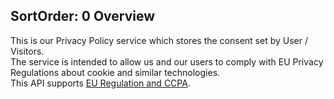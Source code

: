 SortOrder: 0
Overview
----------
This is our Privacy Policy service which stores the consent set by User / Visitors.   
The service is intended to allow us and our users to comply with EU Privacy Regulations about cookie and similar technologies.    
This API supports [EU Regulation and CCPA](https://docs.google.com/presentation/d/11s9BvYJBWGlyJ2vyFPMG1LSRtrzWC5vQmUOMmOEaeHw/edit).


